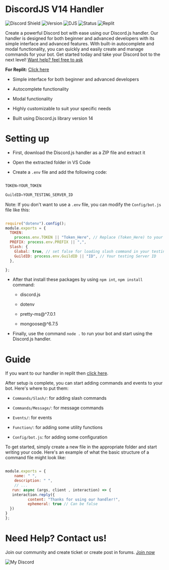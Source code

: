 #      DiscordJS V14 Handler

![Discord Shield](https://discordapp.com/api/guilds/1076890610855837746/widget.png?style=shield)
![Version](https://img.shields.io/static/v1?label=Version&message=1.2.0&color=blue)
![DJS](https://img.shields.io/badge/Discord.js-14.7.1-green)
![Status](https://img.shields.io/badge/Status-Ready%20to%20work!-green)
![Replit](https://img.shields.io/badge/Replit-000000?link=http://left&link=https://replit.com/@yuvrajrastogi7/DiscordJS-v14-Handler?style=for-the-badge&logo=replit&logoColor=white)

Create a powerful Discord bot with ease using our Discord.js handler. Our handler is designed for both beginner and advanced developers with its simple interface and advanced features. With built-in autocomplete and modal functionality, you can quickly and easily create and manage commands for your bot. Get started today and take your Discord bot to the next level! [Want help? feel free to ask](https://discord.gg/Fy5mqEBjkS)

**For Replit:** [Click here](https://replit.com/@yuvrajrastogi7/DiscordJS-v14-Handler)

- Simple interface for both beginner and advanced developers

- Autocomplete functionality

- Modal functionality

- Highly customizable to suit your specific needs

- Built using Discord.js library version 14

# Setting up

- First, download the Discord.js handler as a ZIP file and extract it

- Open the extracted folder in VS Code

-  Create a `.env` file and add the following code: 

```js

TOKEN=YOUR_TOKEN

GuildID=YOUR_TESTING_SERVER_ID

```

Note: If you don't want to use a `.env` file, you can modify the `Config/bot.js` file like this: 

```js

require("dotenv").config();
module.exports = {
  TOKEN:
    process.env.TOKEN || "Token_Here", // Replace (Token_Here) to your bot token 
  PREFIX: process.env.PREFIX || ",",
  Slash: {
    Global: true, // set false for loading slash command in your testing guild make sure you add your server id
    GuildID: process.env.GuildID || "ID", // Your testing Server ID
  },

};

```

- After that install these packages by using `npm int`, `npm install` command:

    - discord.js

    - dotenv

    - pretty-ms@^7.0.1

    - mongoose@^6.7.5

- Finally, use the command `node .` to run your bot and start using the Discord.js handler.

# Guide
If you want to our handler in replit then [click here](https://replit.com/@yuvrajrastogi7/DiscordJS-v14-Handler).

After setup is complete, you can start adding commands and events to your bot. Here's where to put them:

- `Commands/Slash/`: for adding slash commands

- `Commands/Message/`: for message commands

- `Events/`: for events

- `Function/`: for adding some utility functions

- `Config/bot.js`: for adding some configuration

To get started, simply create a new file in the appropriate folder and start writing your code. Here's an example of what the basic structure of a command file might look like:

```js

module.exports = {
    name: " ",
    description: " ",
    // ...
   run: async (args, client , interaction) => {
   interaction.reply({
          content: "Thanks for using our handler!",
          ephemeral: true // Can be false
  })
}
};

```

# Need Help? Contact us!

Join our community and create ticket or create post in forums. [Join now](https://discord.gg/ezdeDThy)

![My Discord](https://discord-readme-badge.vercel.app/api?id=760002115049095238)

